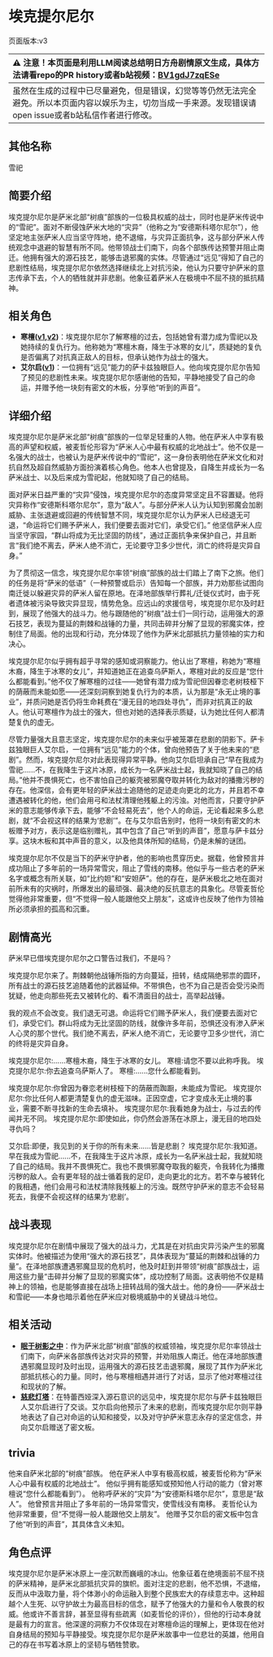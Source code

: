 # 埃克提尔尼尔
页面版本:v3
 

| :warning: 注意！本页面是利用LLM阅读总结明日方舟剧情原文生成，具体方法请看repo的PR history或者b站视频：[BV1gdJ7zqESe](https://www.bilibili.com/video/BV1gdJ7zqESe/)         |
|:----------------------------|
| 虽然在生成的过程中已尽量避免，但是错误，幻觉等等仍然无法完全避免。所以本页面内容以娱乐为主，切勿当成一手来源。发现错误请open issue或者b站私信作者进行修改。|



## 其他名称
雪祀
## 简要介绍
埃克提尔尼尔是萨米北部“树痕”部族的一位极具权威的战士，同时也是萨米传说中的“雪祀”。面对不断侵蚀萨米大地的“灾异”（他称之为“安德斯科塔尔尼尔”），他坚定地主张萨米人应当坚守阵地，绝不退缩，与灾异正面抗争，这与部分萨米人传统观念中退避的智慧有所不同。他带领战士们南下，向各个部族传达预警并阻止南迁。他拥有强大的源石技艺，能够击退邪魔的实体。尽管通过“远见”得知了自己的悲剧性结局，埃克提尔尼尔依然选择继续北上对抗污染，他认为只要守护萨米的意志传承下去，个人的牺牲就并非悲剧。他象征着萨米人在极境中不屈不挠的抵抗精神。
## 相关角色
-   **寒檀([v1](../chars/char_341_sntlla.md),[v2](char_341_sntlla.md))**：埃克提尔尼尔了解寒檀的过去，包括她曾有潜力成为雪祀以及她持续的复仇行为。他称她为“寒檀木裔，降生于冰寒的女儿”，质疑她的复仇是否偏离了对抗真正敌人的目标，但承认她作为战士的强大。
-   **艾尔启([v1](../chars/extended_char_ai_er_qi.md))**：一位拥有“远见”能力的萨卡兹独眼巨人。他向埃克提尔尼尔告知了预见的悲剧性未来。埃克提尔尼尔感谢他的告知，平静地接受了自己的命运，并赠予他一块刻有密文的木板，分享他“听到的声音”。
## 详细介绍
埃克提尔尼尔是萨米北部“树痕”部族的一位举足轻重的人物。他在萨米人中享有极高的声望和权威，被麦哲伦形容为“萨米人心中最有权威的北地战士”。他不仅是一名强大的战士，也被认为是萨米传说中的“雪祀”，这一身份表明他在萨米文化和对抗自然及超自然威胁方面扮演着核心角色。他本人也曾提及，自降生并成长为一名萨米战士、以及后来成为雪祀起，他就知晓了自己的结局。

面对萨米日益严重的“灾异”侵蚀，埃克提尔尼尔的态度异常坚定且不容置疑。他将灾异称作“安德斯科塔尔尼尔”，意为“敌人”。与部分萨米人认为认知到邪魔会加剧威胁、主张退避或回避的传统智慧不同，埃克提尔尼尔认为萨米人已经退无可退，“命运将它们赐予萨米人，我们便要去面对它们，承受它们。” 他坚信萨米人应当坚守家园，“群山将成为无比坚固的防线”，通过正面抗争来保护自己，并且断言“我们绝不离去，萨米人绝不消亡，无论要守卫多少世代，消亡的终将是灾异自身。”

为了贯彻这一信念，埃克提尔尼尔率领“树痕”部族的战士们踏上了南下之旅。他们的任务是将“萨米的低语”（一种预警或启示）告知每一个部族，并力劝那些试图向南迁徙以躲避灾异的萨米人留在原地。在泽地部族举行葬礼/迁徙仪式时，由于死者遗体被污染导致灾异显现，情势危急。应远山的求援信号，埃克提尔尼尔及时赶到，展现了他强大的战斗力。他与跟随他的“树痕”战士们一同行动，运用强大的源石技艺，表现为蔓延的荆棘和战锤的力量，共同击碎并分解了显现的邪魔实体，控制住了局面。他的出现和行动，充分体现了他作为萨米北部抵抗力量领袖的实力和决心。

埃克提尔尼尔似乎拥有超乎寻常的感知或洞察能力。他认出了寒檀，称她为“寒檀木裔，降生于冰寒的女儿”，并知道她正在追查乌萨斯人，寒檀对此的反应是“您什么都能看到。”他不仅了解寒檀的过往——她曾有潜力成为雪祀但因眷恋老树枝桠下的荫蔽而未能如愿——还深刻洞察到她复仇行为的本质，认为那是“永无止境的事业”，并质问她是否仍将生命耗费在“漫无目的地四处寻仇”，而非对抗真正的敌人。他认可寒檀作为战士的强大，但也对她的选择表示质疑，认为她比任何人都清楚复仇的虚无。

尽管力量强大且意志坚定，埃克提尔尼尔的未来似乎被笼罩在悲剧的阴影下。萨卡兹独眼巨人艾尔启，一位拥有“远见”能力的个体，曾向他预告了关于他未来的“悲剧”。然而，埃克提尔尼尔对此表现得异常平静。他向艾尔启坦承自己“早在我成为雪祀......不，在我降生于这片冰原，成长为一名萨米战士起，我就知晓了自己的结局。”他并不畏惧死亡，也不害怕自己的躯壳被邪魔夺取并转化为敌对的播撒污秽的存在。他深信，会有更年轻的萨米战士追随他的足迹走向更北的北方，并且若不幸遭遇被转化的他，他们会用弓和法杖清理他残躯上的污浊。对他而言，只要守护萨米的意志能够传承下去，能够“不会轻易死去”，他个人的命运，无论看起来多么悲剧，就“不会视这样的结果为‘悲剧’”。在与艾尔启告别时，他将一块刻有密文的木板赠予对方，表示这是临别赠礼，其中包含了自己“听到的声音”，愿意与萨卡兹分享。这块木板和其中声音的意义，以及他具体所知的结局，仍是未解的谜团。

埃克提尔尼尔不仅是当下的萨米守护者，他的影响也贯穿历史。据载，他曾预言并成功阻止了多年前的一场异常雪灾，阻止了雪线的南移。他似乎与一些古老的萨米名字或概念有所关联，如“比约妲”和“安妲萨”。他的存在，是萨米极北之地在面对前所未有的灾祸时，所爆发出的最顽强、最决绝的反抗意志的具象化。尽管麦哲伦觉得他非常重要，但“不觉得一般人能跟他交上朋友”，这或许也反映了他作为领袖所必须承担的孤高和沉重。
## 剧情高光
萨米早已借埃克提尔尼尔之口警告过我们，不是吗？

埃克提尔尼尔来了。荆棘朝他战锤所指的方向蔓延，扭转，结成隔绝邪祟的圆环，所有战士的源石技艺追随着他的武器延伸。不带惧色，也不为自己是否会受污染而犹疑，他走向那些死去又被转化的、看不清面目的战士，高举起战锤。

我的观点不会改变。我们退无可退。命运将它们赐予萨米人，我们便要去面对它们，承受它们。群山将成为无比坚固的防线，就像许多年前，恐惧还没有渗入萨米人心灵的那个世代。我们绝不离去，萨米人绝不消亡，无论要守卫多少世代，消亡的终将是灾异自身。

埃克提尔尼尔:......寒檀木裔，降生于冰寒的女儿。
寒檀:请您不要以此称呼我。
埃克提尔尼尔:你去追查乌萨斯人了。
寒檀:......您什么都能看到。

埃克提尔尼尔:你曾因为眷恋老树枝桠下的荫蔽而踟蹰，未能成为雪祀。
埃克提尔尼尔:你比任何人都更清楚复仇的虚无滋味。正因空虚，它才变成永无止境的事业，需要不断寻找新的生命去填补。
埃克提尔尼尔:我看她身为战士，与过去的传闻并无不同。
埃克提尔尼尔:即使如此，你仍然会游荡在冰原上，漫无目的地四处寻仇吗？

艾尔启:即便，我见到的关于你的所有未来......皆是悲剧？
埃克提尔尼尔:我知道。早在我成为雪祀......不，在我降生于这片冰原，成长为一名萨米战士起，我就知晓了自己的结局。我并不畏惧死亡。我也不畏惧邪魔夺取我的躯壳，令我转化为播撒污秽的敌人。会有更年轻的战士循着我的足印，走向更北的北方。若不幸与被转化的我相遇，他们会用弓和法杖清除我残躯上的污浊。既然守护萨米的意志不会轻易死去，我便不会视这样的结果为‘悲剧’。
## 战斗表现
埃克提尔尼尔在剧情中展现了强大的战斗力，尤其是在对抗由灾异污染产生的邪魔实体时。他被描述为使用“强大的源石技艺”，具体表现为“蔓延的荆棘和战锤的力量”。在泽地部族遭遇邪魔显现的危机时，他及时赶到并带领“树痕”部族战士，运用这些力量“击碎并分解了显现的邪魔实体”，成功控制了局面。这表明他不仅是精神上的领袖，也是能够直接在战场上扭转战局的强大战士。他的身份——萨米战士和雪祀——本身也暗示着他在萨米应对极境威胁中的关键战斗地位。
## 相关活动
-   **[眠于树影之中](../stories/act15mini.md)**：作为萨米北部“树痕”部族的权威领袖，埃克提尔尼尔率领战士们南下，向萨米各部族传达对灾异的预警，并劝阻族人南迁。他在泽地部族遭遇邪魔显现时及时出现，运用强大的源石技艺击退邪魔，展现了其作为萨米北部抵抗核心的力量。同时，他与寒檀相遇并进行了对话，显示了他对寒檀过往和现状的了解。
-   **[慈悲灯塔](../stories/main_14.md)**：在特蕾西娅深入源石意识的远见中，埃克提尔尼尔与萨卡兹独眼巨人艾尔启进行了交谈。艾尔启向他预示了未来的悲剧，而埃克提尔尼尔则平静地表达了自己对命运的认知和接受，以及对守护萨米意志永存的坚定信念，并向艾尔启赠送了密文板。
## trivia
他来自萨米北部的“树痕”部族。
他在萨米人中享有极高权威，被麦哲伦称为“萨米人心中最有权威的北地战士”。
他似乎拥有能感知或预知他人行动的能力（曾对寒檀说“您什么都能看到”）。
他称呼萨米的“灾异”为“安德斯科塔尔尼尔”，意思是“敌人”。
他曾预言并阻止了多年前的一场异常雪灾，使雪线没有南移。
麦哲伦认为他非常重要，但“不觉得一般人能跟他交上朋友”。
他赠予艾尔启的密文板中包含了他“听到的声音”，其具体含义未知。
## 角色点评
埃克提尔尼尔是萨米冰原上一座沉默而巍峨的冰山。他象征着在绝境面前不屈不挠的萨米精神，是萨米北部抵抗灾异的旗帜。面对注定的悲剧，他不恐惧，不退缩，反而从中汲取力量，将个体渺小的命运融入到整个民族宏大的存续意志中。这种超越个人生死、以守护故土为最高目标的信念，赋予了他强大的力量和令人敬畏的权威。他或许不善言辞，甚至显得有些疏离（如麦哲伦的评价），但他的行动本身就是最有力的宣言。他深邃的洞察力不仅体现在对寒檀命运的理解上，更体现在他对自身结局的预知与平静接受。埃克提尔尼尔是萨米故事中一位悲壮的英雄，他用自己的存在书写着冰原上的坚韧与牺牲赞歌。